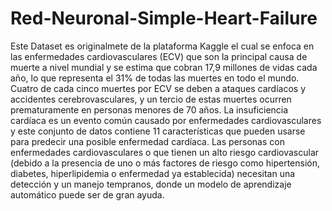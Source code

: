 # Red-Neuronal-Simple-Heart-Failure

Este Dataset es originalmete de la plataforma Kaggle el cual se enfoca en las enfermedades cardiovasculares (ECV) que son la principal causa de muerte a nivel mundial y se estima que cobran 17,9 millones de vidas cada año, lo que representa el 31% de todas las muertes en todo el mundo. Cuatro de cada cinco muertes por ECV se deben a ataques cardíacos y accidentes cerebrovasculares, y un tercio de estas muertes ocurren prematuramente en personas menores de 70 años. La insuficiencia cardíaca es un evento común causado por enfermedades cardiovasculares y este conjunto de datos contiene 11 características que pueden usarse para predecir una posible enfermedad cardíaca.
Las personas con enfermedades cardiovasculares o que tienen un alto riesgo cardiovascular (debido a la presencia de uno o más factores de riesgo como hipertensión, diabetes, hiperlipidemia o enfermedad ya establecida) necesitan una detección y un manejo tempranos, donde un modelo de aprendizaje automático puede ser de gran ayuda.
